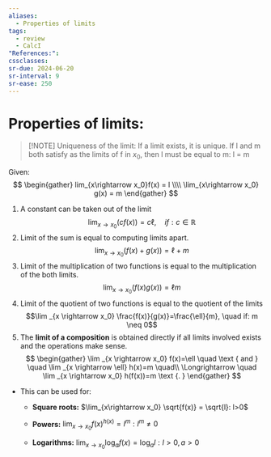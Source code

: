 ```yaml
---
aliases:
  - Properties of limits
tags:
  - review
  - CalcI
"References:": 
cssclasses:
sr-due: 2024-06-20
sr-interval: 9
sr-ease: 250
---
```

# Properties of limits: 

> [!NOTE] Uniqueness of the limit:
> If a limit exists, it is unique. If l and m both satisfy as the limits of f in $x_0$, then l must be equal to m: l = m

Given: 
$$
\begin{gather}
lim_{x\rightarrow x_0}f(x) = l \\\\
\lim_{x\rightarrow x_0} g(x) = m
\end{gather}
$$
1. A constant can be taken out of the limit
   $$\lim _{x \rightarrow x_0}(c f(x))=c \ell, \quad if: c \in \mathbb{R}$$
2. Limit of the sum is equal to computing limits apart.
   $$\lim _{x \rightarrow x_0}(f(x)+g(x))=\ell+m$$
3. Limit of the multiplication of two functions is equal to the multiplication of the both limits.
   $$\lim _{x \rightarrow x_0}(f(x) g(x))=\ell m$$
4. Limit of the quotient of two functions is equal to the quotient of the limits
   $$\lim _{x \rightarrow x_0} \frac{f(x)}{g(x)}=\frac{\ell}{m}, \quad if: m \neq 0$$
5. The **limit of a composition** is obtained directly if all limits involved exists and  the operations make sense. 
$$
\begin{gather}
\lim _{x \rightarrow x_0} f(x)=\ell \quad \text { and } \quad \lim _{x \rightarrow \ell} h(x)=m \quad\\
 \Longrightarrow \quad \lim _{x \rightarrow x_0} h(f(x))=m \text {. }
\end{gather}
$$
+ This can be used for: 
	+ **Square roots:**
	   $\lim_{x\rightarrow x_0} \sqrt{f(x)} = \sqrt{l}: l>0$
	  
	+ **Powers:** 
	  $\lim_{x\rightarrow x_0} {f(x)}^{h(x)} = l^m: l^m \not = 0$
	  
	+ **Logarithms:** 
	  $\lim_{x\rightarrow x_0} \log_a{f(x)} = \log_a{l}: l>0 ,a>0$

